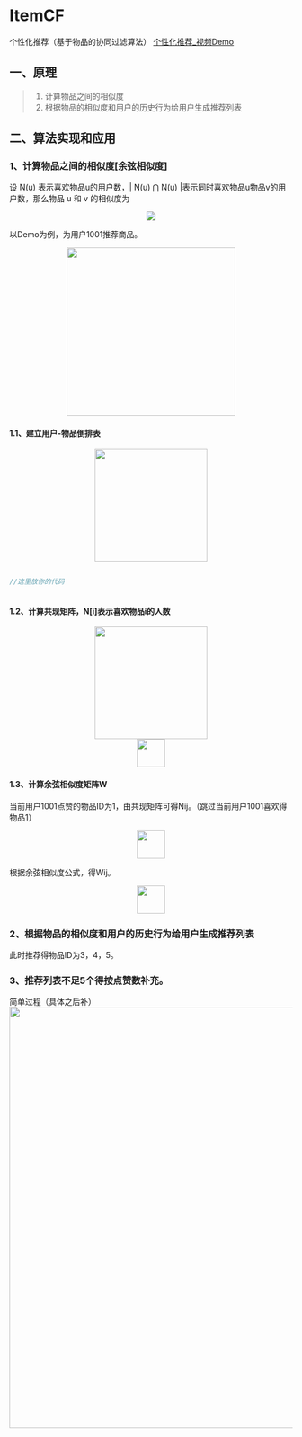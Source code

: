 # ItemCF
个性化推荐（基于物品的协同过滤算法）
[个性化推荐_视频Demo](https://github.com/xuzichang/UserCF/blob/master/rec%20demo.mp4)

## 一、原理
> 1. 计算物品之间的相似度
> 2. 根据物品的相似度和用户的历史行为给用户生成推荐列表

## 二、算法实现和应用
### 1、计算物品之间的相似度[余弦相似度]
设 N(u) 表示喜欢物品u的用户数，| N(u) ⋂ N(u) |表示同时喜欢物品u物品v的用户数，那么物品 u 和 v 的相似度为
<div align=center><img src="https://github.com/xuzichang/UserCF/blob/master/ImgForReadme/CodeCogsEqn.png" text-align="center"/></div>

以Demo为例，为用户1001推荐商品。

<div align=center><img src="https://github.com/xuzichang/UserCF/blob/master/ImgForReadme/table.png" text-align="center" height="300px"/></div>

#### 1.1、建立用户-物品倒排表
<div align=center><img src="https://github.com/xuzichang/UserCF/blob/master/ImgForReadme/user-item.png" text-align="center" height="200px" height="400px"/></div>

```java  
  
//这里放你的代码
  
```

#### 1.2、计算共现矩阵，N[i]表示喜欢物品i的人数
<div align=center><img src="https://github.com/xuzichang/UserCF/blob/master/ImgForReadme/gongxianjuzhen.png" text-align="center" height="200px"/></div>


<div align=center><img src="https://github.com/xuzichang/UserCF/blob/master/ImgForReadme/usercount.png" text-align="center" height="50px"/></div>

#### 1.3、计算余弦相似度矩阵W
当前用户1001点赞的物品ID为1，由共现矩阵可得Nij。（跳过当前用户1001喜欢得物品1）
<div align=center><img src="https://github.com/xuzichang/UserCF/blob/master/ImgForReadme/Nij.png" text-align="center" height="50px"/></div>

根据余弦相似度公式，得Wij。
<div align=center><img src="https://github.com/xuzichang/UserCF/blob/master/ImgForReadme/Wij.png" text-align="center" height="50px"/></div>

### 2、根据物品的相似度和用户的历史行为给用户生成推荐列表
此时推荐得物品ID为3，4，5。

### 3、推荐列表不足5个得按点赞数补充。

简单过程（具体之后补）
<img src="https://github.com/xuzichang/UserCF/blob/master/ImgForReadme/userCF.jpg" width="750"/>
